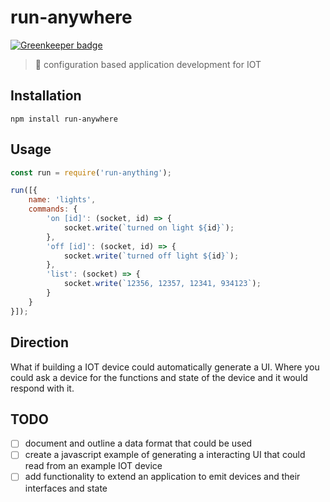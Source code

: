 # run-anywhere

[![Greenkeeper badge](https://badges.greenkeeper.io/gabrielcsapo/run-anything.svg)](https://greenkeeper.io/)

> 🏃 configuration based application development for IOT

## Installation

```
npm install run-anywhere
```

## Usage

```javascript
const run = require('run-anything');

run([{
    name: 'lights',
    commands: {
        'on [id]': (socket, id) => {
            socket.write(`turned on light ${id}`);
        },
        'off [id]': (socket, id) => {
            socket.write(`turned off light ${id}`);
        },
        'list': (socket) => {
            socket.write(`12356, 12357, 12341, 934123`);
        }
    }
}]);
```
## Direction

What if building a IOT device could automatically generate a UI. Where you could ask a device for the functions and state of the device and it would respond with it.

## TODO

- [ ] document and outline a data format that could be used
- [ ] create a javascript example of generating a interacting UI that could read from an example IOT device
- [ ] add functionality to extend an application to emit devices and their interfaces and state

